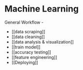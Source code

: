 # Machine Learning
General Workflow -
- [[data scraping]] 
- [[data cleaning]]
- [[data analysis & visualization]]
- [[train model]]
- [[accuracy testing]] 
- [[feature engineering]]
- [[Deploying]]

